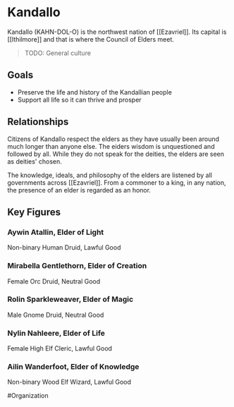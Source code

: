 # Kandallo
Kandallo (KAHN-DOL-O) is the northwest nation of [[Ezavriel]]. Its capital is [[Ithilmore]] and that is where the Council of Elders meet.

> TODO: General culture

## Goals
- Preserve the life and history of the Kandallian people
- Support all life so it can thrive and prosper 

## Relationships
Citizens of Kandallo respect the elders as they have usually been around much longer than anyone else. The eiders wisdom is unquestioned and followed by all. While they do not speak for the deities, the elders are seen as deities' chosen.

The knowledge, ideals, and philosophy of the elders are listened by all governments across [[Ezavriel]]. From a commoner to a king, in any nation, the presence of an elder is regarded as an honor. 

## Key Figures
### Aywin Atallin, Elder of Light
Non-binary Human Druid, Lawful Good

### Mirabella Gentlethorn, Elder of Creation
Female Orc Druid, Neutral Good

### Rolin Sparkleweaver, Elder of Magic
Male Gnome Druid, Neutral Good

### Nylin Nahleere, Elder of Life
Female High Elf Cleric, Lawful Good

### Ailin Wanderfoot, Elder of Knowledge
Non-binary Wood Elf Wizard, Lawful Good

#Organization